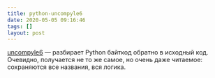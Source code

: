 ```yaml
---
title: python-uncompyle6
date: 2020-05-05 09:16:46
tags: []
layout: post
---
```


[uncompyle6](https://github.com/rocky/python-uncompyle6/) — разбирает Python байткод обратно в исходный код. Очевидно, получается не то же самое, но очень даже читаемое: сохраняются все названия, вся логика.
